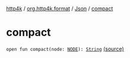 [http4k](../../index.md) / [org.http4k.format](../index.md) / [Json](index.md) / [compact](./compact.md)

# compact

`open fun compact(node: `[`NODE`](index.md#NODE)`): `[`String`](https://kotlinlang.org/api/latest/jvm/stdlib/kotlin/-string/index.html) [(source)](https://github.com/http4k/http4k/blob/master/http4k-core/src/main/kotlin/org/http4k/format/Json.kt#L68)